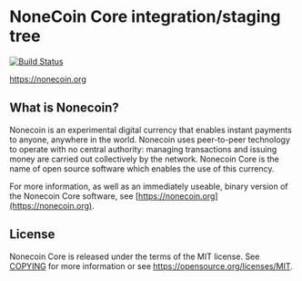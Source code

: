 NoneCoin Core integration/staging tree
=====================================

[![Build Status](https://travis-ci.org/litecoin-project/litecoin.svg?branch=master)](https://travis-ci.org/gr33k/nonecoin)

https://nonecoin.org

What is Nonecoin?
----------------

Nonecoin is an experimental digital currency that enables instant payments to
anyone, anywhere in the world. Nonecoin uses peer-to-peer technology to operate
with no central authority: managing transactions and issuing money are carried
out collectively by the network. Nonecoin Core is the name of open source
software which enables the use of this currency.

For more information, as well as an immediately useable, binary version of
the Nonecoin Core software, see [https://nonecoin.org](https://nonecoin.org).

License
-------

Nonecoin Core is released under the terms of the MIT license. See [COPYING](COPYING) for more
information or see https://opensource.org/licenses/MIT.
